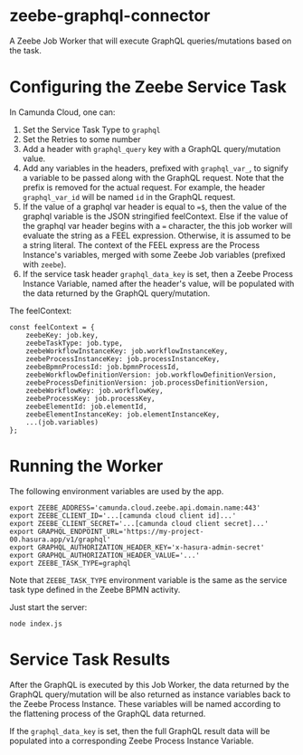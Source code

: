 # zeebe-graphql-connector

A Zeebe Job Worker that will execute GraphQL queries/mutations based on the
task.

# Configuring the Zeebe Service Task

In Camunda Cloud, one can:

1. Set the Service Task Type to `graphql`
2. Set the Retries to some number
3. Add a header with `graphql_query` key with a GraphQL query/mutation value.
4. Add any variables in the headers, prefixed with `graphql_var_`, to signify
  a variable to be passed along with the GraphQL request. Note that the
  prefix is removed for the actual request. For example, the header
  `graphql_var_id` will be named `id` in the GraphQL request.
5. If the value of a graphql var header is equal to `=$`, then the value
  of the graphql variable is the JSON stringified feelContext.
  Else if the value of the graphql var header begins with a `=` character,
  the this job worker will evaluate the string as a FEEL expression.
  Otherwise, it is assumed to be a string literal.
  The context of the FEEL express are the Process Instance's variables,
  merged with some Zeebe Job variables (prefixed with `zeebe`).
6. If the service task header `graphql_data_key` is set, then a
  Zeebe Process Instance Variable, named after the header's value,
  will be populated with the data returned by the GraphQL query/mutation.

The feelContext:

```
const feelContext = {
    zeebeKey: job.key,
    zeebeTaskType: job.type,
    zeebeWorkflowInstanceKey: job.workflowInstanceKey,
    zeebeProcessInstanceKey: job.processInstanceKey,
    zeebeBpmnProcessId: job.bpmnProcessId,
    zeebeWorkflowDefinitionVersion: job.workflowDefinitionVersion,
    zeebeProcessDefinitionVersion: job.processDefinitionVersion,
    zeebeWorkflowKey: job.workflowKey,
    zeebeProcessKey: job.processKey,
    zeebeElementId: job.elementId,
    zeebeElementInstanceKey: job.elementInstanceKey,
    ...(job.variables)
};
```

# Running the Worker

The following environment variables are used by the app.

```
export ZEEBE_ADDRESS='camunda.cloud.zeebe.api.domain.name:443'
export ZEEBE_CLIENT_ID='...[camunda cloud client id]...'
export ZEEBE_CLIENT_SECRET='...[camunda cloud client secret]...'
export GRAPHQL_ENDPOINT_URL='https://my-project-00.hasura.app/v1/graphql'
export GRAPHQL_AUTHORIZATION_HEADER_KEY='x-hasura-admin-secret'
export GRAPHQL_AUTHORIZATION_HEADER_VALUE='...'
export ZEEBE_TASK_TYPE=graphql
```

Note that `ZEEBE_TASK_TYPE` environment variable is the same as the service
task type defined in the Zeebe BPMN activity.

Just start the server:

```
node index.js
```

# Service Task Results

After the GraphQL is executed by this Job Worker, the data returned
by the GraphQL query/mutation will be also returned as instance
variables back to the Zeebe Process Instance. These variables
will be named according to the flattening process of the GraphQL
data returned.

If the `graphql_data_key` is set, then the full GraphQL result data
will be populated into a corresponding Zeebe Process Instance Variable.
